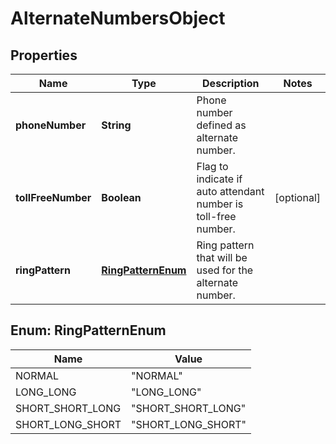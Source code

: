 <!--  Copyright 2025 Cisco Systems Inc.

Permission is hereby granted, free of charge, to any person obtaining a copy
of this software and associated documentation files (the "Software"), to deal
in the Software without restriction, including without limitation the rights
to use, copy, modify, merge, publish, distribute, sublicense, and/or sell
copies of the Software, and to permit persons to whom the Software is
furnished to do so, subject to the following conditions:

The above copyright notice and this permission notice shall be included in
all copies or substantial portions of the Software.

THE SOFTWARE IS PROVIDED "AS IS", WITHOUT WARRANTY OF ANY KIND, EXPRESS OR
IMPLIED, INCLUDING BUT NOT LIMITED TO THE WARRANTIES OF MERCHANTABILITY,
FITNESS FOR A PARTICULAR PURPOSE AND NONINFRINGEMENT. IN NO EVENT SHALL THE
AUTHORS OR COPYRIGHT HOLDERS BE LIABLE FOR ANY CLAIM, DAMAGES OR OTHER
LIABILITY, WHETHER IN AN ACTION OF CONTRACT, TORT OR OTHERWISE, ARISING FROM,
OUT OF OR IN CONNECTION WITH THE SOFTWARE OR THE USE OR OTHER DEALINGS IN
THE SOFTWARE.-->


# AlternateNumbersObject


## Properties

| Name | Type | Description | Notes |
|------------ | ------------- | ------------- | -------------|
|**phoneNumber** | **String** | Phone number defined as alternate number. |  |
|**tollFreeNumber** | **Boolean** | Flag to indicate if auto attendant number is toll-free number. |  [optional] |
|**ringPattern** | [**RingPatternEnum**](#RingPatternEnum) | Ring pattern that will be used for the alternate number. |  |



## Enum: RingPatternEnum

| Name | Value |
|---- | -----|
| NORMAL | &quot;NORMAL&quot; |
| LONG_LONG | &quot;LONG_LONG&quot; |
| SHORT_SHORT_LONG | &quot;SHORT_SHORT_LONG&quot; |
| SHORT_LONG_SHORT | &quot;SHORT_LONG_SHORT&quot; |



